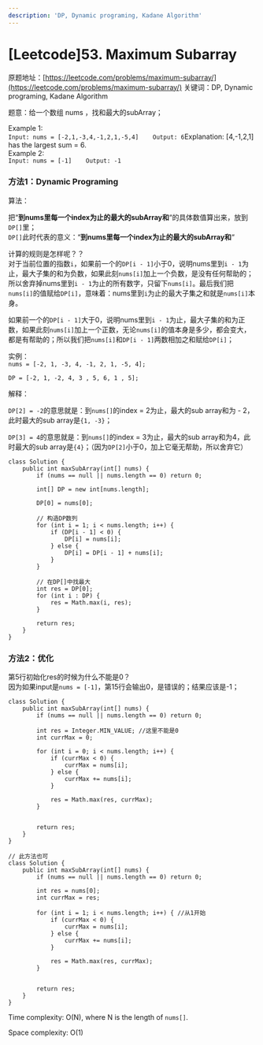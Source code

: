```yaml
---
description: 'DP, Dynamic programing, Kadane Algorithm'
---
```


# \[Leetcode\]53. Maximum Subarray

原题地址：[https://leetcode.com/problems/maximum-subarray/](https://leetcode.com/problems/maximum-subarray/) 关键词：DP, Dynamic programing, Kadane Algorithm

题意：给一个数组 nums ，找和最大的subArray；

Example 1:  
`Input: nums = [-2,1,-3,4,-1,2,1,-5,4]   
Output: 6`Explanation: \[4,-1,2,1\] has the largest sum = 6.   
Example 2:  
`Input: nums = [-1]   
Output: -1`



### 方法1：Dynamic Programing

算法：

把“**到nums里每一个index为止的最大的subArray和**“的具体数值算出来，放到`DP[]`里；  
`DP[]`此时代表的意义：“**到nums里每一个index为止的最大的subArray和**“

计算的规则是怎样呢？？  
对于当前位置的指数`i`，如果前一个的`DP[i - 1]`小于0，说明nums里到`i - 1`为止，最大子集的和为负数，如果此刻`nums[i]`加上一个负数，是没有任何帮助的；所以舍弃掉nums里到`i - 1`为止的所有数字，只留下`nums[i]`。最后我们把`nums[i]`的值赋给`DP[i]`，意味着：nums里到`i`为止的最大子集之和就是`nums[i]`本身。

如果前一个的`DP[i - 1]`大于0，说明nums里到`i - 1`为止，最大子集的和为正数，如果此刻`nums[i]`加上一个正数，无论`nums[i]`的值本身是多少，都会变大，都是有帮助的；所以我们把`nums[i]`和`DP[i - 1]`两数相加之和赋给`DP[i]`；



实例：  
`nums = [-2, 1, -3, 4, -1, 2, 1, -5, 4];`

  `DP = [-2, 1, -2, 4, 3 , 5, 6, 1 , 5];`

解释：

`DP[2] = -2`的意思就是：到`nums[]`的index = 2为止，最大的sub array和为 - 2，此时最大的sub array是`{1, -3}`；

`DP[3] = 4`的意思就是：到`nums[]`的index = 3为止，最大的sub array和为4，此时最大的sub array是`{4}`；（因为`DP[2]`小于0，加上它毫无帮助，所以舍弃它）

```text
class Solution {
    public int maxSubArray(int[] nums) {
        if (nums == null || nums.length == 0) return 0;
        
        int[] DP = new int[nums.length];
        
        DP[0] = nums[0];
        
        // 构造DP数列
        for (int i = 1; i < nums.length; i++) {
            if (DP[i - 1] < 0) {
                DP[i] = nums[i];
            } else {
                DP[i] = DP[i - 1] + nums[i];
            }        
        }
        
        // 在DP[]中找最大
        int res = DP[0];
        for (int i : DP) {
            res = Math.max(i, res);
        }
        
        return res;
    }
}
```

### 方法2：优化

第5行初始化res的时候为什么不能是0？  
因为如果input是`nums = [-1]`，第15行会输出0，是错误的；结果应该是-1；

```text
class Solution {
    public int maxSubArray(int[] nums) {
        if (nums == null || nums.length == 0) return 0;
        
        int res = Integer.MIN_VALUE; //这里不能是0
        int currMax = 0;
        
        for (int i = 0; i < nums.length; i++) {
            if (currMax < 0) {
                currMax = nums[i];
            } else {
                currMax += nums[i];
            }
            
            res = Math.max(res, currMax);
        }
        
        
        return res;
    }
}
```

```text
// 此方法也可
class Solution {
    public int maxSubArray(int[] nums) {
        if (nums == null || nums.length == 0) return 0;
        
        int res = nums[0];
        int currMax = res;
        
        for (int i = 1; i < nums.length; i++) { //从1开始
            if (currMax < 0) {
                currMax = nums[i];
            } else {
                currMax += nums[i];
            }
            
            res = Math.max(res, currMax);
        }
        
        
        return res;
    }
}
```

Time complexity: O\(N\), where N is the length of `nums[]`.

Space complexity: O\(1\)

